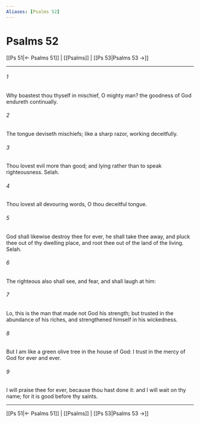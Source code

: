 ```yaml
---
Aliases: [Psalms 52]
---
```

# Psalms 52

[[Ps 51|← Psalms 51]] | [[Psalms]] | [[Ps 53|Psalms 53 →]]
***



###### 1 
Why boastest thou thyself in mischief, O mighty man? the goodness of God endureth continually. 

###### 2 
The tongue deviseth mischiefs; like a sharp razor, working deceitfully. 

###### 3 
Thou lovest evil more than good; and lying rather than to speak righteousness. Selah. 

###### 4 
Thou lovest all devouring words, O thou deceitful tongue. 

###### 5 
God shall likewise destroy thee for ever, he shall take thee away, and pluck thee out of thy dwelling place, and root thee out of the land of the living. Selah. 

###### 6 
The righteous also shall see, and fear, and shall laugh at him: 

###### 7 
Lo, this is the man that made not God his strength; but trusted in the abundance of his riches, and strengthened himself in his wickedness. 

###### 8 
But I am like a green olive tree in the house of God: I trust in the mercy of God for ever and ever. 

###### 9 
I will praise thee for ever, because thou hast done it: and I will wait on thy name; for it is good before thy saints.

***
[[Ps 51|← Psalms 51]] | [[Psalms]] | [[Ps 53|Psalms 53 →]]
